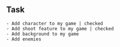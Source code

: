 ## Task
    - Add character to my game | checked
    - Add shoot feature to my game | checked
    - Add background to my game
    - Add enemies
